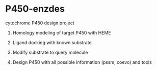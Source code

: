 # P450-enzdes
cytochrome P450 design project

1. Homology modeling of target P450 with HEME

2. Ligand docking with known substrate

3. Modify substrate to query molecule

4. Design P450 with all possible information (pssm, coevo) and tools
